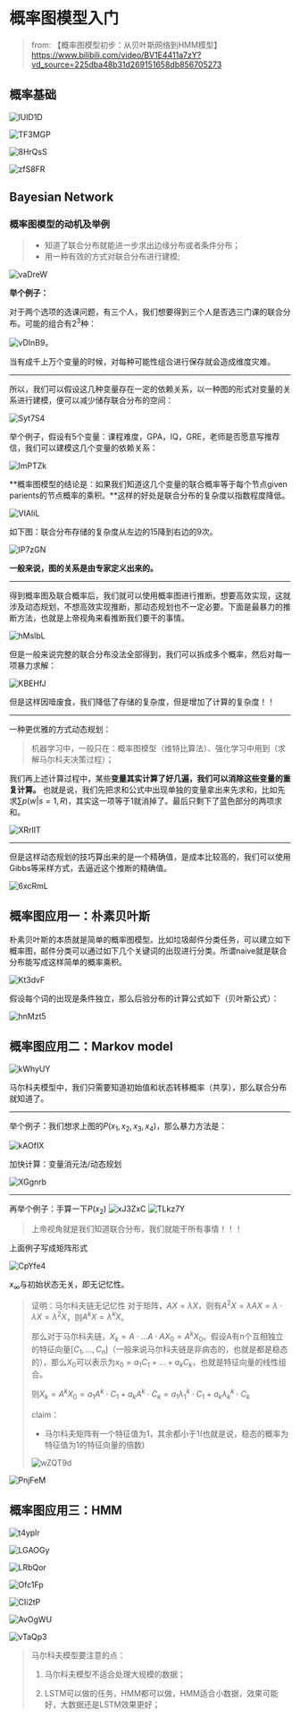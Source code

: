 # 概率图模型入门

> from: 【概率图模型初步：从贝叶斯网络到HMM模型】https://www.bilibili.com/video/BV1E4411a7zY?vd_source=225dba48b31d269151658db856705273

## 概率基础 

![lUID1D](https://ossjiyaoliu.oss-cn-beijing.aliyuncs.com/uPic/lUID1D.png)

![TF3MGP](https://ossjiyaoliu.oss-cn-beijing.aliyuncs.com/uPic/TF3MGP.png)

![8HrQsS](https://ossjiyaoliu.oss-cn-beijing.aliyuncs.com/uPic/8HrQsS.png)

![zfS8FR](https://ossjiyaoliu.oss-cn-beijing.aliyuncs.com/uPic/zfS8FR.png)

## Bayesian Network



### 概率图模型的动机及举例

> + 知道了联合分布就能进一步求出边缘分布或者条件分布；  
> + 用一种有效的方式对联合分布进行建模;

![vaDreW](https://ossjiyaoliu.oss-cn-beijing.aliyuncs.com/uPic/vaDreW.png)

**举个例子：**

对于两个选项的选课问题，有三个人，我们想要得到三个人是否选三门课的联合分布。可能的组合有$2^3$种：

![vDInB9](https://ossjiyaoliu.oss-cn-beijing.aliyuncs.com/uPic/vDInB9.png)。

当有成千上万个变量的时候，对每种可能性组合进行保存就会造成维度灾难。

----

所以，我们可以假设这几种变量存在一定的依赖关系，以一种图的形式对变量的关系进行建模，便可以减少储存联合分布的空间：

![Syt7S4](https://ossjiyaoliu.oss-cn-beijing.aliyuncs.com/uPic/Syt7S4.png)

举个例子，假设有5个变量：课程难度，GPA，IQ，GRE，老师是否愿意写推荐信，我们可以建模这几个变量的依赖关系：

![ImPTZk](https://ossjiyaoliu.oss-cn-beijing.aliyuncs.com/uPic/ImPTZk.png)

**概率图模型的结论是：如果我们知道这几个变量的联合概率等于每个节点given parients的节点概率的乘积。**这样的好处是联合分布的复杂度以指数程度降低。

![VIAIiL](https://ossjiyaoliu.oss-cn-beijing.aliyuncs.com/uPic/VIAIiL.png)

如下图：联合分布存储的复杂度从左边的15降到右边的9次。

![IP7zGN](https://ossjiyaoliu.oss-cn-beijing.aliyuncs.com/uPic/IP7zGN.png)

**一般来说，图的关系是由专家定义出来的。**

---

得到概率图及联合概率后，我们就可以使用概率图进行推断。想要高效实现，这就涉及动态规划，不想高效实现推断，那动态规划也不一定必要。下面是最暴力的推断方法，也就是上帝视角来看推断我们要干的事情。

![hMslbL](https://ossjiyaoliu.oss-cn-beijing.aliyuncs.com/uPic/hMslbL.png)

但是一般来说完整的联合分布没法全部得到，我们可以拆成多个概率，然后对每一项暴力求解：

![KBEHfJ](https://ossjiyaoliu.oss-cn-beijing.aliyuncs.com/uPic/KBEHfJ.png)

但是这样因噎废食，我们降低了存储的复杂度，但是增加了计算的复杂度！！

---
一种更优雅的方式动态规划：

> 机器学习中，一般只在：概率图模型（维特比算法）、强化学习中用到（求解马尔科夫决策过程）；

我们再上述计算过程中，某些**变量其实计算了好几遍，我们可以消除这些变量的重复计算。** 也就是说，我们先把求和公式中出现单独的变量拿出来先求和，比如先求$\sum p(w|s=1,R)$，其实这一项等于1就消掉了。最后只剩下了蓝色部分的两项求和。

![XRrlIT](https://ossjiyaoliu.oss-cn-beijing.aliyuncs.com/uPic/XRrlIT.png)

---
但是这样动态规划的技巧算出来的是一个精确值，是成本比较高的，我们可以使用Gibbs等采样方式，去逼近这个推断的精确值。

![6xcRmL](https://ossjiyaoliu.oss-cn-beijing.aliyuncs.com/uPic/6xcRmL.png)

## 概率图应用一：朴素贝叶斯

朴素贝叶斯的本质就是简单的概率图模型。比如垃圾邮件分类任务，可以建立如下概率图，邮件分类可以通过如下几个关键词的出现进行分类。所谓naive就是联合分布能写成这样简单的概率乘积。

![Kt3dvF](https://ossjiyaoliu.oss-cn-beijing.aliyuncs.com/uPic/Kt3dvF.png)

假设每个词的出现是条件独立，那么后验分布的计算公式如下（贝叶斯公式）：

![hnMzt5](https://ossjiyaoliu.oss-cn-beijing.aliyuncs.com/uPic/hnMzt5.png)

## 概率图应用二：Markov model

![kWhyUY](https://ossjiyaoliu.oss-cn-beijing.aliyuncs.com/uPic/kWhyUY.png)

马尔科夫模型中，我们只需要知道初始值和状态转移概率（共享），那么联合分布就知道了。

----
举个例子：我们想求上图的$P(x_1, x_2, x_3, x_4)$，那么暴力方法是：

![kAOfIX](https://ossjiyaoliu.oss-cn-beijing.aliyuncs.com/uPic/kAOfIX.png)

加快计算：变量消元法/动态规划

![XGgnrb](https://ossjiyaoliu.oss-cn-beijing.aliyuncs.com/uPic/XGgnrb.png)

----
再举个例子：手算一下$P(x_2)$
![xJ3ZxC](https://ossjiyaoliu.oss-cn-beijing.aliyuncs.com/uPic/xJ3ZxC.png)
![TLkz7Y](https://ossjiyaoliu.oss-cn-beijing.aliyuncs.com/uPic/TLkz7Y.png)

> 上帝视角就是我们知道联合分布，我们就能干所有事情！！！

上面例子写成矩阵形式

![CpYfe4](https://ossjiyaoliu.oss-cn-beijing.aliyuncs.com/uPic/CpYfe4.png)

$x_\infty$与初始状态无关，即无记忆性。

> 证明：马尔科夫链无记忆性
>对于矩阵，$AX = \lambda X$，则有$A^2X = \lambda AX = \lambda \cdot \lambda X = \lambda^2 X$，则$A^kX = \lambda^k X$。
>
> 那么对于马尔科夫链，$X_k = A\cdot ... A\cdot AX_0 = A^kX_0$。假设A有n个互相独立的特征向量$[C_1,...,C_n]$（一般来说马尔科夫链是非病态的，也就是都是稳态的），那么$X_0$可以表示为$x_0 = a_1C_1 + ... +a_kC_k$，也就是特征向量的线性组合。
>
>则$X_k = A^kX_0 = a_1A^k\cdot C_1 + a_kA^k\cdot C_k = a_1\lambda_1^k\cdot C_1 + a_k\lambda_k^k\cdot C_k$
>
>claim：
> + 马尔科夫矩阵有一个特征值为1，其余都小于1(也就是说，稳态的概率为特征值为1的特征向量的倍数)
>
> ![wZQT9d](https://ossjiyaoliu.oss-cn-beijing.aliyuncs.com/uPic/wZQT9d.png)

![PnjFeM](https://ossjiyaoliu.oss-cn-beijing.aliyuncs.com/uPic/PnjFeM.png)

## 概率图应用三：HMM

![t4yplr](https://ossjiyaoliu.oss-cn-beijing.aliyuncs.com/uPic/t4yplr.png)

![LGAOGy](https://ossjiyaoliu.oss-cn-beijing.aliyuncs.com/uPic/LGAOGy.png)

![LRbQor](https://ossjiyaoliu.oss-cn-beijing.aliyuncs.com/uPic/LRbQor.png)

![Ofc1Fp](https://ossjiyaoliu.oss-cn-beijing.aliyuncs.com/uPic/Ofc1Fp.png)

![CIi2tP](https://ossjiyaoliu.oss-cn-beijing.aliyuncs.com/uPic/CIi2tP.png)

![AvOgWU](https://ossjiyaoliu.oss-cn-beijing.aliyuncs.com/uPic/AvOgWU.png)

![vTaQp3](https://ossjiyaoliu.oss-cn-beijing.aliyuncs.com/uPic/vTaQp3.png)


> 马尔科夫模型要注意的点：
> 
> 1. 马尔科夫模型不适合处理大规模的数据；
>
> 2. LSTM可以做的任务，HMM都可以做，HMM适合小数据，效果可能好，大数据还是LSTM效果更好；
